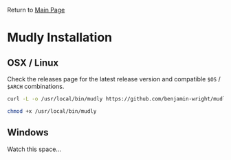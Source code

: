 Return to [Main Page](../README.md)

# Mudly Installation

## OSX / Linux

Check the releases page for the latest release version and compatible `$OS` / `$ARCH` combinations.

```sh
curl -L -o /usr/local/bin/mudly https://github.com/benjamin-wright/mudly/releases/download/$RELEASE/mudly-$OS-$ARCH

chmod +x /usr/local/bin/mudly
```

## Windows

Watch this space...